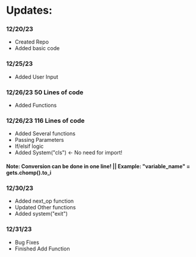 # Updates:

### 12/20/23
- Created Repo
- Added basic code

### 12/25/23
- Added User Input

### 12/26/23 50 Lines of code
- Added Functions

### 12/26/23 116 Lines of code
- Added Several functions
- Passing Parameters
- If/elsif logic
- Added System("cls") <- No need for import!

#### Note: Conversion can be done in one line! || Example: "variable_name" = gets.chomp().to_i

### 12/30/23
- Added next_op function
- Updated Other functions
- Added system("exit")

### 12/31/23
- Bug Fixes
- Finished Add Function